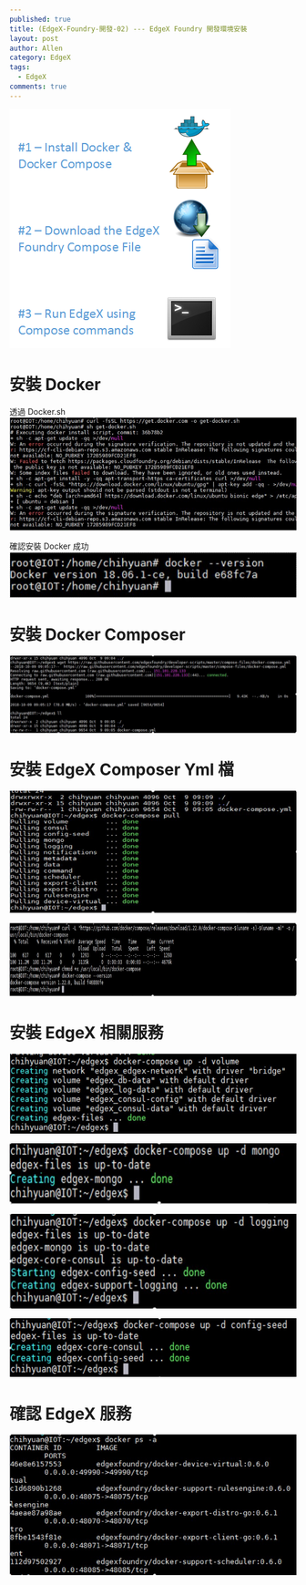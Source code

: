 ```yaml
---
published: true
title: (EdgeX-Foundry-開發-02) --- EdgeX Foundry 開發環境安裝
layout: post
author: Allen
category: EdgeX
tags: 
  - EdgeX
comments: true
---
```


![edgex](/images/blog/20181120/20181120-000.png)


# 安裝 Docker
透過 Docker.sh
![edgex](/images/blog/20181120/20181120-001.png)

確認安裝 Docker 成功
![edgex](/images/blog/20181120/20181120-002.png)


# 安裝 Docker Composer
![edgex](/images/blog/20181120/20181120-003.png)


# 安裝 EdgeX Composer Yml 檔
![edgex](/images/blog/20181120/20181120-004.png)

![edgex](/images/blog/20181120/20181120-005.png)


# 安裝 EdgeX 相關服務
![edgex](/images/blog/20181120/20181120-006.png)

![edgex](/images/blog/20181120/20181120-007.png)

![edgex](/images/blog/20181120/20181120-008.png)

![edgex](/images/blog/20181120/20181120-009.png)


# 確認 EdgeX 服務
![edgex](/images/blog/20181120/20181120-010.png)









